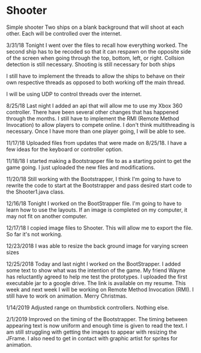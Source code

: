 # Shooter
Simple shooter
Two ships on a blank background that will shoot at each
other. Each will be controlled over the internet. 

3/31/18
Tonight I went over the files to recall how everything worked. 
The second ship has to be recoded so that it can respawn on the opposite
side of the screen when going through the top, bottom, left, or right. 
Collsion detection is still necessary. Shooting is still necessary for both ships

I still have to implement the threads to allow the ships to behave on their 
own respective threads as opposed to both working off the main thread. 

I will be using UDP to control threads over the internet. 


8/25/18
Last night I added an api that will allow me to use my Xbox 360 controller.
There have been several other changes that has happened through the months.
I still have to implement the RMI (Remote Method Invocation) to allow players
to compete online. I don't think multithreading is necessary. Once I have 
more than one player going, I will be able to see.


11/17/18
Uploaded files from updates that were made on
8/25/18. I have a few ideas for the keyboard or
controller option. 

11/18/18
I started making a Bootstrapper file to as a starting point
to get the game going. I just uploaded the new files and modifications.

11/20/18
Still working with the Bootstrapper, I think I'm going to have to rewrite
the code to start at the Bootstrapper and pass desired start code to the 
Shooter1.java class.


12/16/18
Tonight I worked on the BootStrapper file. I'm going to have 
to learn how to use the layouts. If an image is completed on my
computer, it may not fit on another computer. 

12/17/18
I copied image files to Shooter. This will allow me to export the file. 
So far it's not working.

12/23/2018
I was able to resize the back ground image for varying screen sizes

12/25/2018
Today and last night I worked on the BootStrapper. I added some text 
to show what was the intention of the game. My friend Wayne has reluctantly
agreed to help me test the prototypes. I uploaded the first executable jar 
to a google drive. The link is available on my resume. This week and next week
I will be working on Remote Method Invocation (RMI). I still have to work on 
animation. Merry Christmas.


1/14/2019
Adjusted range on thumbstick controllers. Nothing else.

2/1/2019
Improved on the timing of the Bootstrapper. The timing between appearing text is
now uniform and enough time is given to read the text. I am still struggling 
with getting the images to appear with resizing the JFrame. I also need to 
get in contact with graphic artist for sprites for animation. 
